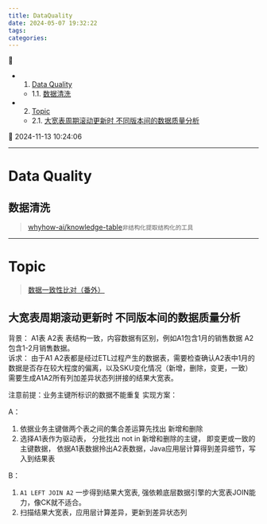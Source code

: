 ```yaml
---
title: DataQuality
date: 2024-05-07 19:32:22
tags: 
categories: 
---
```


💠

- 1. [Data Quality](#data-quality)
    - 1.1. [数据清洗](#数据清洗)
- 2. [Topic](#topic)
    - 2.1. [大宽表周期滚动更新时 不同版本间的数据质量分析](#大宽表周期滚动更新时-不同版本间的数据质量分析)

💠 2024-11-13 10:24:06
****************************************
# Data Quality

## 数据清洗
> [whyhow-ai/knowledge-table](https://github.com/whyhow-ai/knowledge-table)`非结构化提取结构化的工具`  

************************

# Topic

> [数据一致性比对（番外）](https://developer.aliyun.com/article/1204687)  

## 大宽表周期滚动更新时 不同版本间的数据质量分析
背景： A1表 A2表 表结构一致，内容数据有区别，例如A1包含1月的销售数据 A2包含1-2月销售数据。  
诉求： 由于A1 A2表都是经过ETL过程产生的数据表，需要检查确认A2表中1月的数据是否存在较大程度的偏离，以及SKU变化情况（新增，删除，变更，一致）需要生成A1A2所有列加差异状态列拼接的结果大宽表。  

注意前提：业务主键所标识的数据不能重复
实现方案：

A： 
1. 依据业务主键做两个表之间的集合差运算先找出 新增和删除
1. 选择A1表作为驱动表， 分批找出 not in 新增和删除的主键， 即变更或一致的主键数据， 依据A1表数据拎出A2表数据，Java应用层计算得到差异细节，写入到结果表

B：
1. `A1 LEFT JOIN A2` 一步得到结果大宽表, 强依赖底层数据引擎的大宽表JOIN能力，像CK就不适合。
1. 扫描结果大宽表，应用层计算差异，更新到差异状态列
